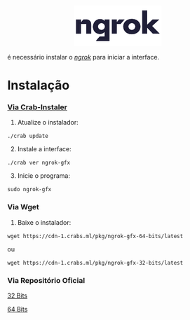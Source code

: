 <p align="center"><img src="/assets/ng-logo.png"></p>

é necessário instalar o *[ngrok](https://ngrok.com/download)* para iniciar a interface.

# Instalação

### [Via Crab-Instaler](https://os.crabs.ml/pkg/cb-installer/v1.0.0)

1. Atualize o instalador:

```
./crab update
```

2. Instale a interface: 

```
./crab ver ngrok-gfx
```

3. Inicie o programa:

```
sudo ngrok-gfx
```

### Via Wget

1. Baixe o instalador:

```
wget https://cdn-1.crabs.ml/pkg/ngrok-gfx-64-bits/latest
```

ou

```
wget https://cdn-1.crabs.ml/pkg/ngrok-gfx-32-bits/latest
```

### Via Repositório Oficial

[32 Bits](https://cdn-1.crabs.ml/pkg/ngrok-gfx-32-bits/latest)

[64 Bits](https://cdn-1.crabs.ml/pkg/ngrok-gfx-64-bits/latest)
